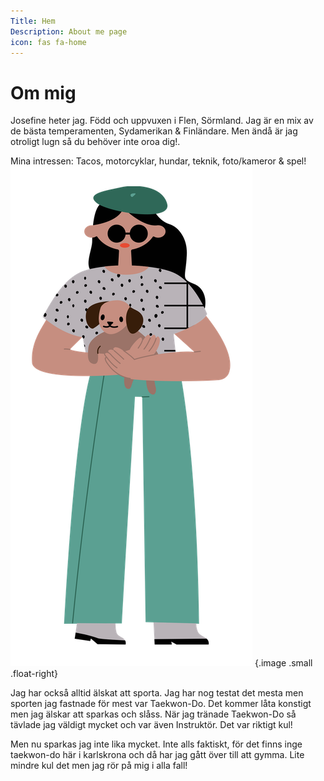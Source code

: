 ```yaml
---
Title: Hem
Description: About me page
icon: fas fa-home
---
```


Om mig
==========================

Josefine heter jag. Född och uppvuxen i Flen, Sörmland. Jag är en mix av de bästa temperamenten, Sydamerikan & Finländare. Men ändå är jag otroligt lugn så du behöver inte oroa dig!. 

Mina intressen: Tacos, motorcyklar, hundar, teknik, foto/kameror & spel!
[![Josefine](assets/img/me.png)](%base_url% "Josefine") {.image .small .float-right}

Jag har också alltid älskat att sporta. Jag har nog testat det mesta men sporten jag fastnade för mest var Taekwon-Do. Det kommer låta konstigt men jag älskar att sparkas och slåss. När jag tränade Taekwon-Do så tävlade jag väldigt mycket och var även Instruktör. Det var riktigt kul!


Men nu sparkas jag inte lika mycket. Inte alls faktiskt, för det finns inge taekwon-do här i karlskrona och då har jag gått över till att gymma. Lite mindre kul det men jag rör på mig i alla fall!